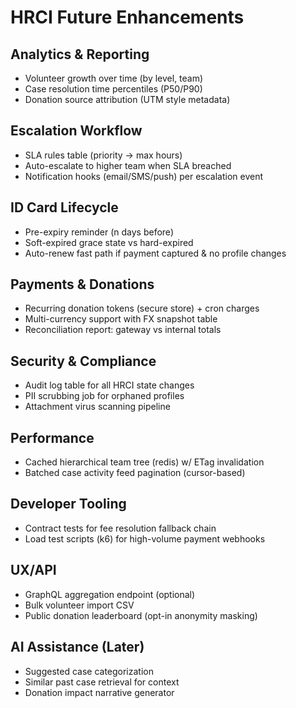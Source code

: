 # HRCI Future Enhancements

## Analytics & Reporting
- Volunteer growth over time (by level, team)
- Case resolution time percentiles (P50/P90)
- Donation source attribution (UTM style metadata)

## Escalation Workflow
- SLA rules table (priority -> max hours)
- Auto-escalate to higher team when SLA breached
- Notification hooks (email/SMS/push) per escalation event

## ID Card Lifecycle
- Pre-expiry reminder (n days before)
- Soft-expired grace state vs hard-expired
- Auto-renew fast path if payment captured & no profile changes

## Payments & Donations
- Recurring donation tokens (secure store) + cron charges
- Multi-currency support with FX snapshot table
- Reconciliation report: gateway vs internal totals

## Security & Compliance
- Audit log table for all HRCI state changes
- PII scrubbing job for orphaned profiles
- Attachment virus scanning pipeline

## Performance
- Cached hierarchical team tree (redis) w/ ETag invalidation
- Batched case activity feed pagination (cursor-based)

## Developer Tooling
- Contract tests for fee resolution fallback chain
- Load test scripts (k6) for high-volume payment webhooks

## UX/API
- GraphQL aggregation endpoint (optional)
- Bulk volunteer import CSV
- Public donation leaderboard (opt-in anonymity masking)

## AI Assistance (Later)
- Suggested case categorization
- Similar past case retrieval for context
- Donation impact narrative generator

